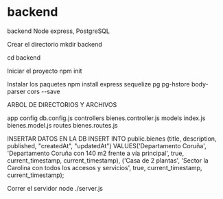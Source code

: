 # backend
backend Node express, PostgreSQL

Crear el directorio
mkdir backend

cd backend

Iniciar el proyecto
npm init

Instalar los paquetes
npm install express sequelize pg pg-hstore body-parser cors --save

 

ARBOL DE DIRECTORIOS Y ARCHIVOS

app
            config
                        db.config.js
            controllers
                        bienes.controller.js
            models
                        index.js
                        bienes.model.js
            routes
                        bienes.routes.js

INSERTAR DATOS EN LA DB
INSERT INTO public.bienes (title, description, published, "createdAt", "updatedAt")
VALUES('Departamento Coruña', 'Departamento Coruña con 140 m2 frente a vía principal', true, current_timestamp, current_timestamp),
('Casa de 2 plantas', 'Sector la Carolina con todos los accesos y servicios', true, current_timestamp, current_timestamp);

Correr el servidor
node ./server.js


 
